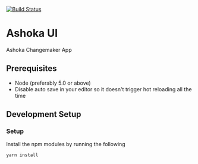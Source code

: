 [![Build Status](https://travis-ci.org/zalando-incubator/ashoka-ui.svg?branch=master)](https://travis-ci.org/zalando-incubator/ashoka-ui)

# Ashoka UI
Ashoka Changemaker App

## Prerequisites
* Node (preferably 5.0 or above)
* Disable auto save in your editor so it doesn't trigger hot reloading all the time

## Development Setup

### Setup
Install the npm modules by running the following

`yarn install`
